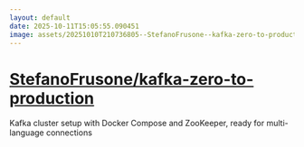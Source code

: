 ```yaml
---
layout: default
date: 2025-10-11T15:05:55.090451
image: assets/20251010T210736805--StefanoFrusone--kafka-zero-to-production--20251010T212146449--cropped.png
---
```


# [StefanoFrusone/kafka-zero-to-production](https://github.com/StefanoFrusone/kafka-zero-to-production)

Kafka cluster setup with Docker Compose and ZooKeeper, ready for multi-language connections
